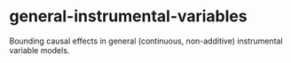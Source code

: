 # general-instrumental-variables
Bounding causal effects in general (continuous, non-additive) instrumental variable models.
